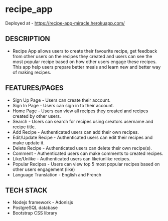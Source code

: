 # recipe_app
Deployed at - https://recipe-app-miracle.herokuapp.com/

## DESCRIPTION
* Recipe App allows users to create their favourite recipe, get feedback from other users on the recipes they created and users can see the most popular recipe based on how other users engage these recipes. This app help users prepare better meals and learn new and better way of making recipes.

## FEATURES/PAGES
* Sign Up Page - Users can create their account.
* Sign In Page - Users can sign in to their account.
* Home Page - Users can view all recipes they created and recipes created by other users.
* Search - Users can search for recipes using creators username and recipe title.
* Add Recipe - Authenticated users can add their own recipes.
* Edit/Update Recipe - Authenticated users can edit their recipes and make update it.
* Delete Recipe - Authenticated users can delete their own recipe(s).
* Comment - Authenticated users can make comments to created recipes.
* Like/Unlike - Authenticated users can like/unlike recipes.
* Popular Recipes - Users can view top 5 most popular recipes based on other users engagement (like)
* Language Translation - English and French

## TECH STACK
* Nodejs framework - Adonisjs
* PostgreSQL database
* Bootstrap CSS library
  


